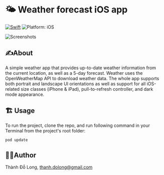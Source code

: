 # 🌤 Weather forecast iOS app
<a href="https://developer.apple.com/swift/"><img src="https://img.shields.io/badge/Swift-5.0-orange.svg?style=flat" alt="Swift"/></a>
<img src="https://img.shields.io/badge/Deploynment%20Target-iOS%2013.0+-lightgrey.svg" alt="Platform: iOS">

![Screenshots](https://i.imgur.com/I59mpES.png)

## ✍️About
A simple weather app that provides up-to-date weather information from the current location, as well as a 5-day forecast. Weather uses the OpenWeatherMap API to download weather data. The whole app supports both portrait and landscape UI orientations as well as support for all iOS-related size classes (iPhone & iPad), pull-to-refresh controller, and dark mode appearance. 

## 🏗  Usage
To run the project, clone the repo,  and run following command in your Terminal from the project's root folder:

```shell
pod update
```
## 👨‍💻Author

Thành Đỗ Long, thanh.dolong@gmail.com
